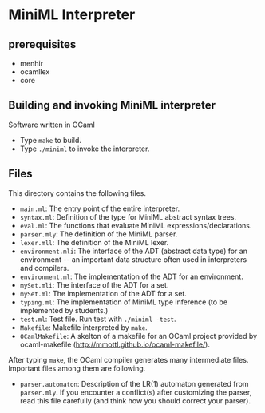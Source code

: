 # MiniML Interpreter

## prerequisites

+ menhir
+ ocamllex
+ core

## Building and invoking MiniML interpreter

Software written in OCaml 
- Type `make` to build.
- Type `./miniml` to invoke the interpreter.

## Files

This directory contains the following files.

- `main.ml`: The entry point of the entire interpreter.
- `syntax.ml`: Definition of the type for MiniML abstract syntax trees.
- `eval.ml`: The functions that evaluate MiniML expressions/declarations.
- `parser.mly`: The definition of the MiniML parser.
- `lexer.mll`: The definition of the MiniML lexer.
- `environment.mli`: The interface of the ADT (abstract data type) for
  an environment -- an important data structure often used in
  interpreters and compilers.
- `environment.ml`: The implementation of the ADT for an environment.
- `mySet.mli`: The interface of the ADT for a set.
- `mySet.ml`: The implementation of the ADT for a set.
- `typing.ml`: The implementation of MiniML type inference (to be
  implemented by students.)
- `test.ml`: Test file. Run test with `./miniml -test`.
- `Makefile`: Makefile interpreted by `make`.
- `OCamlMakefile`: A skelton of a makefile for an OCaml project
  provided by ocaml-makefile
  (http://mmottl.github.io/ocaml-makefile/).

After typing `make`, the OCaml compiler generates many intermediate
files.  Important files among them are following.
- `parser.automaton`: Description of the LR(1) automaton generated
  from `parser.mly`.  If you encounter a conflict(s) after customizing
  the parser, read this file carefully (and think how you should
  correct your parser).
